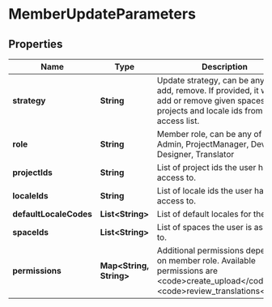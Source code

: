

# MemberUpdateParameters

## Properties

Name | Type | Description | Notes
------------ | ------------- | ------------- | -------------
**strategy** | **String** | Update strategy, can be any of set, add, remove. If provided, it will set, add or remove given spaces, projects and locale ids from users access list. |  [optional]
**role** | **String** | Member role, can be any of of Admin, ProjectManager, Developer, Designer, Translator |  [optional]
**projectIds** | **String** | List of project ids the user has access to.  |  [optional]
**localeIds** | **String** | List of locale ids the user has access to. |  [optional]
**defaultLocaleCodes** | **List&lt;String&gt;** | List of default locales for the user. |  [optional]
**spaceIds** | **List&lt;String&gt;** | List of spaces the user is assigned to. |  [optional]
**permissions** | **Map&lt;String, String&gt;** | Additional permissions depending on member role. Available permissions are &lt;code&gt;create_upload&lt;/code&gt; and &lt;code&gt;review_translations&lt;/code&gt; |  [optional]



